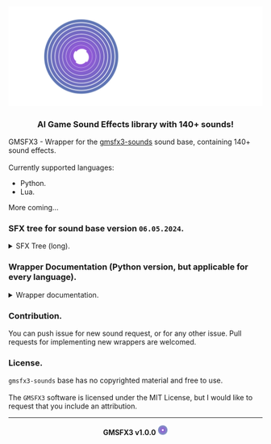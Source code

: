 <p align="center"><img src="banner.png"></p>

<h3 align="center">AI Game Sound Effects library with 140+ sounds!</h3>

GMSFX3 - Wrapper for the <a href="https://github.com/xzripper/gmsfx3-sounds">gmsfx3-sounds</a> sound base, containing 140+ sound effects.<br><br>
Currently supported languages:
  * Python.
  * Lua.

More coming...

<h3>SFX tree for sound base version <code>06.05.2024</code>.</h3>
<details>
  <summary>SFX Tree (long).</summary><br>

  - `Ambiance`
    - `Dark`
      - `AMBIENCE_DARK_1`
      - `AMBIENCE_DARK_2`
      - `AMBIENCE_DARK_3`
      - `AMBIENCE_DARK_4`
      - `AMBIENCE_DARK_5`
    - `FarHowlingWind`
      - `AMBIENCE_FAR_HOWLING_WIND_1`
      - `AMBIENCE_FAR_HOWLING_WIND_2`
      - `AMBIENCE_FAR_HOWLING_WIND_3`
      - `AMBIENCE_FAR_HOWLING_WIND_4`
      - `AMBIENCE_FAR_HOWLING_WIND_5`
    - `Forest`
      - `AMBIENCE_FOREST_1`
      - `AMBIENCE_FOREST_2`
      - `AMBIENCE_FOREST_3`
      - `AMBIENCE_FOREST_4`
      - `AMBIENCE_FOREST_5`
    - `HowlingWind`
      - `AMBIENCE_HOWLING_WIND_1`
      - `AMBIENCE_HOWLING_WIND_2`
    - `Night`
      - `AMBIENCE_NIGHT_1`
      - `AMBIENCE_NIGHT_2`

  - `Beep`
    - `BEEP_1`
    - `BEEP_2`
    - `BEEP_3`

  - `Breathe`
    - `BREATHE_1`

  - `Closing`
    - `Closet`
      - `CLOSING_CLOSET_1`
    - `Door`
      - `CLOSING_DOOR_1`
    - `Lattice`
      - `CLOSING_LATTICE_1`
    - `Shelf`
      - `CLOSING_SHELF_1`

  - `Crow`
    - `CROW_1`
    - `CROW_2`
    - `CROW_3`
    - `CROW_4`

  - `Crowd`
    - `CROWD_1`
    - `CROWD_2`

  - `Ding`
    - `DING_1`

  - `Explosion`
    - `Big`
      - `EXPLOSION_BIG_1`
      - `EXPLOSION_BIG_2`
      - `EXPLOSION_BIG_3`
      - `EXPLOSION_BIG_4`
      - `EXPLOSION_BIG_5`
    - `Small`
      - `EXPLOSION_SMALL_1`
      - `EXPLOSION_SMALL_2`
      - `EXPLOSION_SMALL_3`
      - `EXPLOSION_SMALL_4`

  - `FallenObject`
    - `GlassVase`
      - `FALLEN_OBJECT_GLASS_VASE_1`
    - `HumanBody`
      - `FALLEN_OBJECT_HUMAN_BODY_1`
      - `FALLEN_OBJECT_HUMAN_BODY_2`
      - `FALLEN_OBJECT_HUMAN_BODY_3`
    - `MetalThing`
      - `FALLEN_OBJECT_METAL_THING_1`
      - `FALLEN_OBJECT_METAL_THING_2`
    - `Plank`
      - `FALLEN_OBJECT_PLANK_1`
    - `Wood`
      - `FALLEN_OBJECT_WOOD_1`
      - `FALLEN_OBJECT_WOOD_2`

  - `FarHeliFlyBy`
    - `FAR_HELI_FLY_BY_1`

  - `FarJetFlyBy`
    - `FAR_JET_FLY_BY_1`
    - `FAR_JET_FLY_BY_2`
    - `FAR_JET_FLY_BY_3`
    - `FAR_JET_FLY_BY_4`

  - `FemaleHit`
    - `FEMALE_HIT_1`
    - `FEMALE_HIT_2`

  - `FemaleOuch`
    - `FEMALE_OUCH_1`
    - `FEMALE_OUCH_2`

  - `FireBoom`
    - `FIRE_BOOM_1`
    - `FIRE_BOOM_2`
    - `FIRE_BOOM_3`
    - `FIRE_BOOM_4`

  - `Footstep`
    - `Branch`
      - `FOOTSTEP_BRANCH_1`
      - `FOOTSTEP_BRANCH_2`
      - `FOOTSTEP_BRANCH_3`
      - `FOOTSTEP_BRANCH_4`
    - `Concrete`
      - `FOOTSTEP_CONCRETE_1`
      - `FOOTSTEP_CONCRETE_2`
      - `FOOTSTEP_CONCRETE_3`
    - `Grass`
      - `FOOTSTEP_GRASS_1`
      - `FOOTSTEP_GRASS_2`
    - `Gravel`
      - `FOOTSTEP_GRAVEL_1`
      - `FOOTSTEP_GRAVEL_2`
      - `FOOTSTEP_GRAVEL_3`
      - `FOOTSTEP_GRAVEL_4`
    - `Sand`
      - `FOOTSTEP_SAND_1`
      - `FOOTSTEP_SAND_2`
    - `Water`
      - `FOOTSTEP_WATER_1`
    - `Wood`
      - `FOOTSTEP_WOOD_1`
      - `FOOTSTEP_WOOD_2`

  - `GlassBreaks`
    - `GLASS_BREAKS_1`
    - `GLASS_BREAKS_2`
    - `GLASS_BREAKS_3`
    - `GLASS_BREAKS_4`

  - `GMSFX3Intro`
    - `GMSFX3_INTRO_1`
    - `GMSFX3_INTRO_2`
    - `GMSFX3_INTRO_3`

  - `Gun`
    - `Blaster`
      - `GUN_BLASTER_SHOT_1`
      - `GUN_BLASTER_SHOT_2`
      - `GUN_BLASTER_SHOT_3`
      - `GUN_BLASTER_SHOT_4`
    - `Pistol`
      - `GUN_PISTOL_SHOT_1`
      - `GUN_PISTOL_SHOT_2`
      - `GUN_PISTOL_SHOT_3`
      - `GUN_PISTOL_SHOT_4`
    - `Rifle`
      - `GUN_RIFLE_SHOT_1`
      - `GUN_RIFLE_SHOT_2`
      - `GUN_RIFLE_SHOT_3`

  - `Human`
    - `HUMAN_BREATHING_1`

  - `Knife`
    - `KNIFE_BLADE_1`

  - `MaleHit`
    - `MALE_HIT_1`
    - `MALE_HIT_2`

  - `MaleOuch`
    - `MALE_OUCH_1`
    - `MALE_OUCH_2`

  - `Mechanical`
    - `Beep`
      - `MECHANICAL_BEEP_1`
      - `MECHANICAL_BEEP_2`
    - `Success`
      - `MECHANICAL_SUCCESS_1`

  - `Meow`
    - `MEOW_1`

  - `Opening`
    - `ClosenDoor`
      - `OPENING_CLOSEN_DOOR_1`
    - `Closet`
      - `OPENING_CLOSET_1`
      - `OPENING_CLOSET_2`
    - `Door`
      - `OPENING_DOOR_1`
      - `OPENING_DOOR_2`
    - `Shelf`
      - `OPENING_SHELF_1`

  - `PoliceSiren`
    - `Far`
      - `POLICE_SIREN_FAR_1`
    - `NearFar`
      - `POLICE_SIREN_NEAR_FAR_1`
    - `Stop`
      - `POLICE_SIREN_STOP_1`

  - `PoweredGMSFX3`
    - `POWERED_GMSFX3`

  - `SeaAmbience`
    - `SEA_AMBIENCE_1`
    - `SEA_AMBIENCE_2`
    - `SEA_AMBIENCE_3`
    - `SEA_AMBIENCE_4`
    - `SEA_AMBIENCE_5`

  - `Sirens`
    - `SIRENS_1`
    - `Ambient`
      - `SIRENS_AMBIENT_1`
      - `SIRENS_AMBIENT_2`
    - `Chaos`
      - `SIRENS_CHAOS_1`
    - `GettingFar`
      - `SIRENS_GETTING_FAR_1`

  - `Teleport`
    - `TELEPORT_1`
    - `TELEPORT_2`

  - `Train`
    - `Horn`
      - `TRAIN_HORN_1`
      - `TRAIN_HORN_2`
      - `TRAIN_HORN_3`

  - `TreesAffectedByWind`
    - `TREES_AFFECTED_BY_WIND_1`

  - `Vehicle`
    - `Door`
      - `Close`
        - `VEHICLE_DOOR_CLOSE_1`
        - `VEHICLE_DOOR_CLOSE_2`
      - `Open`
        - `VEHICLE_DOOR_OPEN_1`
        - `VEHICLE_DOOR_OPEN_2`
    - `Driving`
      - `VEHICLE_DRIVING_INSIDE_1`
    - `Engine`
      - `Running`
        - `Inside`
          - `VEHICLE_ENGINE_RUNNING_INSIDE_1`
        - `Outside`
          - `VEHICLE_ENGINE_RUNNING_OUTSIDE_1`
      - `Start`
        - `VEHICLE_ENGINE_START_1`
    - `PassingBy`
      - `VEHICLE_PASSING_BY_1`
</details>

<h3>Wrapper Documentation (Python version, but applicable for every language).</h3>
<details>
  <summary>Wrapper documentation.</summary>

  `__init__`:<br>
    - `gmsfx3_sfx_url(sfxname: SFXName) -> str`: Generate SFX URL. Used by `gmsfx3_get` and probably you don't need this.<br><br>
    - `gmsfx3_get(sfxname: SFXName) -> GMSFX3DownloadResult`: Download SFX. In the event of a successful outcome, the path to SFX will be returned. In the absence of a successful outcome, a tuple will be returned along with an error message and an incorrect URL.<br><br>
    - `gmsfx3_clear_cached_sfx() -> None`: This function clears the cached SFX, but you lose access to them next time. Download SFX via `gmsfx3_get` again next time.<br><br>
    - `gmsfx3_version() -> str`:  Get `GMSFX3` version.<br><br>
    - `gmsfx3_sounds_base_version() -> str`: Get `gmsfx3-sounds` base version.<br><br>

  `sfxlist`:<br>
    - `class GMSFX3`:<br>
      - SFX Tree... Look up for SFX tree.<br>
</details>

<h3>Contribution.</h3>
You can push issue for new sound request, or for any other issue. Pull requests for implementing new wrappers are welcomed.

<h3>License.</h3>

`gmsfx3-sounds` base has no copyrighted material and free to use.<br><br>
The `GMSFX3` software is licensed under the MIT License, but I would like to request that you include an attribution.

<hr><p align="center"><b>GMSFX3 v1.0.0</b> <img src="icon.png" width=20></p>
